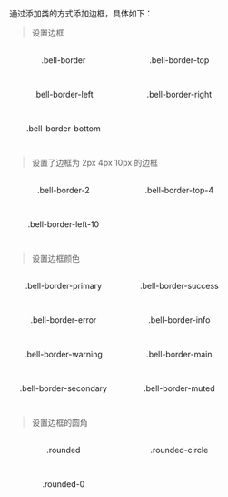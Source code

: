 通过添加类的方式添加边框，具体如下：

> 设置边框

<html>
    <style type="text/css">
        span {
            width: 100px;
            height: 50px;
            line-height: 50px;
            text-align: center;
            display: inline-block;
            margin-right: 10px;
        }
    </style>
    <span class="bell-border">
        .bell-border
    </span>
    <span class="bell-border-top">
        .bell-border-top
    </span>
    <span class="bell-border-left">
        .bell-border-left
    </span>
    <span class="bell-border-right">
        .bell-border-right
    </span>
    <span class="bell-border-bottom">
        .bell-border-bottom
    </span>
</html>

> 设置了边框为 2px 4px 10px 的边框

<html>
    <style type="text/css">
        span {
            width: 100px;
            height: 50px;
            line-height: 50px;
            text-align: center;
            display: inline-block;
            margin-right: 10px;
        }
    </style>
    <span class="bell-border-2">
        .bell-border-2
    </span>
    <span class="bell-border-top-4">
        .bell-border-top-4
    </span>
    <span class="bell-border-left-10">
        .bell-border-left-10
    </span>
</html>

> 设置边框颜色

<html>
    <style type="text/css">
        span {
            width: 190px;
            height: 50px;
            line-height: 50px;
            text-align: center;
            display: inline-block;
            margin-right: 10px;
            margin-bottom: 10px;
        }
    </style>
    <span class="bell-border-primary">
        .bell-border-primary
    </span>
    <span class="bell-border-success">
        .bell-border-success
    </span>
    <span class="bell-border-error">
        .bell-border-error
    </span>
    <span class="bell-border-info">
        .bell-border-info
    </span>
    <span class="bell-border-warning">
        .bell-border-warning
    </span>
    <span class="bell-border-main">
        .bell-border-main
    </span>
    <span class="bell-border-secondary">
        .bell-border-secondary
    </span>
    <span class="bell-border-muted">
        .bell-border-muted
    </span>
</html>

> 设置边框的圆角

<html>
    <style type="text/css">
        span {
            width: 190px;
            height: 50px;
            line-height: 50px;
            text-align: center;
            display: inline-block;
            margin-right: 10px;
            margin-bottom: 10px;
        }
    </style>
    <span class="bell-border rounded">
        .rounded
    </span>
    <span class="bell-border rounded-circle">
        .rounded-circle
    </span>
    <span class="bell-border rounded-0">
        .rounded-0
    </span>
</html>
